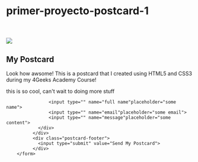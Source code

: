 # primer-proyecto-postcard-1
<!DOCTYPE html>
<html>
<head>
	<title>my postcard</title>
	<link rel="stylesheet" type="text/css" href="styles.css">
	<link rel="stylesheet" type="text/css" href="<link rel="preconnect" href="https://fonts.gstatic.com">
<link href="https://fonts.googleapis.com/css2?family=Handlee&display=swap" rel="stylesheet">

</head>
<body>
	<div class="main-content">
	 <header>
   	
   </header>
   <section>
            <form class="postcard" action="https://formspree.io/crissvalenzpro@gmail.com "method="post">
              <div class="postcard-header">
              <img src="https://raw.githubusercontent.com/breatheco-de/exercise-postcard/learnpack/.learn/assets/4geeks.png">	
              	<h1>My Postcard</h1>
              </div>
              <div class="postcard-body">
              	<div class="left-part">
              	      <p>Look how awsome! This is a postcard that I created using HTML5 and CSS3 during my 4Geeks Academy Course!</p>
                      <p> this is so cool, can't wait to doing more stuff </p>
              	</div>
              	<div class="right-part">
              		
              		<input type="" name="full name"placeholder="some name">
              		<input type="" name="email"placeholder="some email">
              		<input type="" name="message"placeholder="some content">
              	</div>
              </div>
              <div class="postcard-footer">
              	<input type="submit" value="Send My Postcard">
              </div>
        </form>
   </section>
   <footer>
   	
   </footer>
</div>
</body>
</html>
